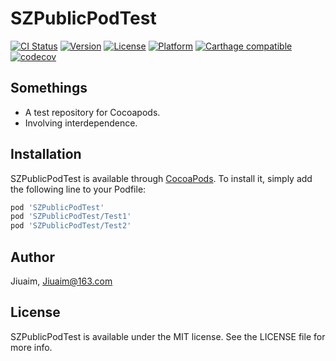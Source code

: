 # SZPublicPodTest

[![CI Status](https://travis-ci.org/Jiuaim/SZPublicPodTest.svg?branch=master)](https://travis-ci.org/hsz/SZPublicPodTest)
[![Version](https://img.shields.io/cocoapods/v/SZPublicPodTest.svg?style=flat)](https://cocoapods.org/pods/SZPublicPodTest)
[![License](https://img.shields.io/cocoapods/l/SZPublicPodTest.svg?style=flat)](https://cocoapods.org/pods/SZPublicPodTest)
[![Platform](https://img.shields.io/cocoapods/p/SZPublicPodTest.svg?style=flat)](https://cocoapods.org/pods/SZPublicPodTest)
[![Carthage compatible](https://img.shields.io/badge/Carthage-compatible-4BC51D.svg?style=flat)](https://github.com/Carthage/Carthage)
[![codecov](https://codecov.io/gh/Jiuaim/SZPublicPodTest/branch/master/graph/badge.svg)](https://codecov.io/gh/Jiuaim/SZPublicPodTest)

## Somethings

* A test repository for Cocoapods.
* Involving interdependence.

## Installation

SZPublicPodTest is available through [CocoaPods](https://cocoapods.org). To install
it, simply add the following line to your Podfile:

```ruby
pod 'SZPublicPodTest'
pod 'SZPublicPodTest/Test1'
pod 'SZPublicPodTest/Test2'
```

## Author

Jiuaim, Jiuaim@163.com

## License

SZPublicPodTest is available under the MIT license. See the LICENSE file for more info.
